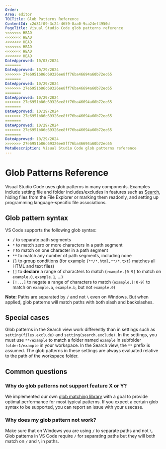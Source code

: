 ```yaml
---
Order:
Area: editor
TOCTitle: Glob Patterns Reference
ContentId: c2d81f09-3c24-4659-8aa0-9ca24ef4950d
PageTitle: Visual Studio Code glob patterns reference
<<<<<<< HEAD
<<<<<<< HEAD
<<<<<<< HEAD
<<<<<<< HEAD
<<<<<<< HEAD
<<<<<<< HEAD
DateApproved: 10/03/2024
=======
DateApproved: 10/29/2024
>>>>>>> 27e6951b86c69326ee8ff76ba46694a60b72ec65
=======
DateApproved: 10/29/2024
>>>>>>> 27e6951b86c69326ee8ff76ba46694a60b72ec65
=======
DateApproved: 10/29/2024
>>>>>>> 27e6951b86c69326ee8ff76ba46694a60b72ec65
=======
DateApproved: 10/29/2024
>>>>>>> 27e6951b86c69326ee8ff76ba46694a60b72ec65
=======
DateApproved: 10/29/2024
>>>>>>> 27e6951b86c69326ee8ff76ba46694a60b72ec65
=======
DateApproved: 10/29/2024
>>>>>>> 27e6951b86c69326ee8ff76ba46694a60b72ec65
MetaDescription: Visual Studio Code glob patterns reference
---
```

# Glob Patterns Reference

Visual Studio Code uses glob patterns in many components. Examples include setting file and folder includes/excludes in features such as [Search](/docs/editor/codebasics.md#advanced-search-options), hiding files from the File Explorer or marking them readonly, and setting up programming language-specific file associations.

## Glob pattern syntax

VS Code supports the following glob syntax:

* `/` to separate path segments
* `*` to match zero or more characters in a path segment
* `?` to match on one character in a path segment
* `**` to match any number of path segments, including none
* `{}` to group conditions (for example `{**/*.html,**/*.txt}` matches all HTML and text files)
* `[]` to **declare** a range of characters to match (`example.[0-9]` to match on `example.0`, `example.1`, …)
* `[!...]` to negate a range of characters to match (`example.[!0-9]` to match on `example.a`, `example.b`, but not `example.0`)

**Note:** Paths are separated by `/` and not `\` even on Windows. But when applied, glob patterns will match paths with both slash and backslashes.

## Special cases

Glob patterns in the Search view work differently than in settings such as `setting(files.exclude)` and `setting(search.exclude)`. In the settings, you must use `**/example` to match a folder named `example` in subfolder `folder1/example` in your workspace. In the Search view, the `**` prefix is assumed. The glob patterns in these settings are always evaluated relative to the path of the workspace folder.

## Common questions

### Why do glob patterns not support feature X or Y?

We implemented our own [glob matching library](https://github.com/microsoft/vscode/blob/main/src/vs/base/common/glob.ts) with a goal to provide optimal performance for most typical patterns. If you expect a certain glob syntax to be supported, you can report an issue with your usecase.

### Why does my glob pattern not work?

Make sure that on Windows you are using `/` to separate paths and not `\`. Glob patterns in VS Code require `/` for separating paths but they will both match on `/` and `\` in paths.
